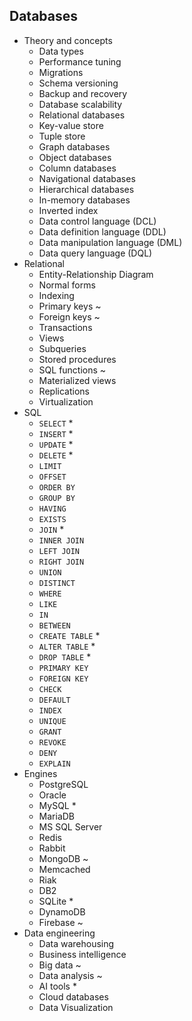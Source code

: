 ## Databases

- Theory and concepts
  - Data types
  - Performance tuning
  - Migrations
  - Schema versioning
  - Backup and recovery
  - Database scalability
  - Relational databases
  - Key-value store
  - Tuple store
  - Graph databases
  - Object databases
  - Column databases
  - Navigational databases
  - Hierarchical databases
  - In-memory databases
  - Inverted index
  - Data control language (DCL)
  - Data definition language (DDL)
  - Data manipulation language (DML)
  - Data query language (DQL)
- Relational
  - Entity-Relationship Diagram
  - Normal forms
  - Indexing
  - Primary keys ~
  - Foreign keys ~
  - Transactions
  - Views
  - Subqueries
  - Stored procedures
  - SQL functions ~
  - Materialized views
  - Replications
  - Virtualization
- SQL
  - `SELECT` *
  - `INSERT` *
  - `UPDATE` *
  - `DELETE` *
  - `LIMIT`
  - `OFFSET`
  - `ORDER BY`
  - `GROUP BY`
  - `HAVING`
  - `EXISTS`
  - `JOIN` *
  - `INNER JOIN`
  - `LEFT JOIN`
  - `RIGHT JOIN`
  - `UNION`
  - `DISTINCT`
  - `WHERE`
  - `LIKE`
  - `IN`
  - `BETWEEN`
  - `CREATE TABLE` *
  - `ALTER TABLE` *
  - `DROP TABLE` *
  - `PRIMARY KEY`
  - `FOREIGN KEY`
  - `CHECK`
  - `DEFAULT`
  - `INDEX`
  - `UNIQUE`
  - `GRANT`
  - `REVOKE`
  - `DENY`
  - `EXPLAIN`
- Engines
  - PostgreSQL
  - Oracle
  - MySQL *
  - MariaDB
  - MS SQL Server
  - Redis
  - Rabbit
  - MongoDB ~
  - Memcached
  - Riak
  - DB2
  - SQLite *
  - DynamoDB
  - Firebase ~
- Data engineering
  - Data warehousing
  - Business intelligence
  - Big data ~
  - Data analysis ~
  - AI tools *
  - Cloud databases
  - Data Visualization
